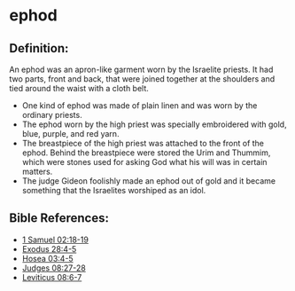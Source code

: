 # ephod #

## Definition: ##

An ephod was an apron-like garment worn by the Israelite priests. It had two parts, front and back, that were joined together at the shoulders and tied around the waist with a cloth belt.

* One kind of ephod was made of plain linen and was worn by the ordinary priests.
* The ephod worn by the high priest was specially embroidered with gold, blue, purple, and red yarn.
* The breastpiece of the high priest was attached to the front of the ephod. Behind the breastpiece were stored the Urim and Thummim, which were stones used for asking God what his will was in certain matters.
* The judge Gideon foolishly made an ephod out of gold and it became something that the Israelites worshiped as an idol.



## Bible References: ##

* [1 Samuel 02:18-19](en/tn/1sa/help/02/18)
* [Exodus 28:4-5](en/tn/exo/help/28/04)
* [Hosea 03:4-5](en/tn/hos/help/03/04)
* [Judges 08:27-28](en/tn/jdg/help/08/27)
* [Leviticus 08:6-7](en/tn/lev/help/08/06)